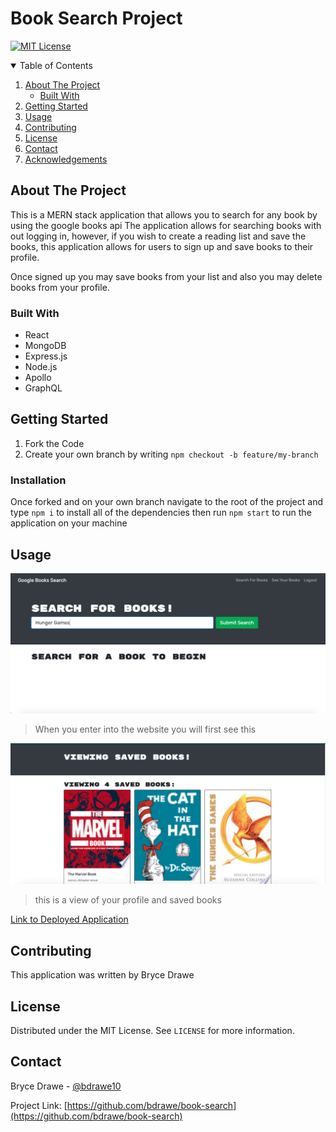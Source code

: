 

# Book Search Project

[![MIT License][license-shield]][license-url]

<!-- TABLE OF CONTENTS -->
<details open="open">
  <summary>Table of Contents</summary>
  <ol>
    <li>
      <a href="#about-the-project">About The Project</a>
      <ul>
        <li><a href="#built-with">Built With</a></li>
      </ul>
    </li>
    <li>
      <a href="#getting-started">Getting Started</a>
    </li>
    <li><a href="#usage">Usage</a></li>
    <li><a href="#contributing">Contributing</a></li>
    <li><a href="#license">License</a></li>
    <li><a href="#contact">Contact</a></li>
    <li><a href="#acknowledgements">Acknowledgements</a></li>
  </ol>
</details>



<!-- ABOUT THE PROJECT -->
## About The Project

This is a MERN stack application that allows you to search for any book by using the google books api The application allows for searching books with out logging in, however, if you wish to create a reading list and save the books, this application allows for users to sign up and save books to their profile.

Once signed up you may save books from your list and also you may delete books from your profile. 

### Built With
- React
- MongoDB
- Express.js
- Node.js
- Apollo
- GraphQL

<!-- GETTING STARTED -->
## Getting Started

1. Fork the Code
2. Create your own branch by writing `npm checkout -b feature/my-branch`


### Installation

Once forked and on your own branch navigate to the root of the project and type `npm i` to install all of the dependencies then run `npm start` to run the application on your machine


<!-- USAGE EXAMPLES -->
## Usage

![screenshot-2](images/screenshot-2.png)
> When you enter into the website you will first see this

![screenshot-1](images/screenshot-1.png)
>this is a view of your profile and saved books


[Link to Deployed Application](https://infinite-ridge-00296.herokuapp.com/)




<!-- CONTRIBUTING -->
## Contributing

This application was written by Bryce Drawe


<!-- LICENSE -->
## License

Distributed under the MIT License. See `LICENSE` for more information.



<!-- CONTACT -->
## Contact

Bryce Drawe - [@bdrawe10](https://twitter.com/bdrawe10) 

Project Link: [https://github.com/bdrawe/book-search](https://github.com/bdrawe/book-search)












[license-shield]: https://img.shields.io/github/license/othneildrew/Best-README-Template.svg?style=for-the-badge
[license-url]: https://github.com/othneildrew/Best-README-Template/blob/master/LICENSE.txt

